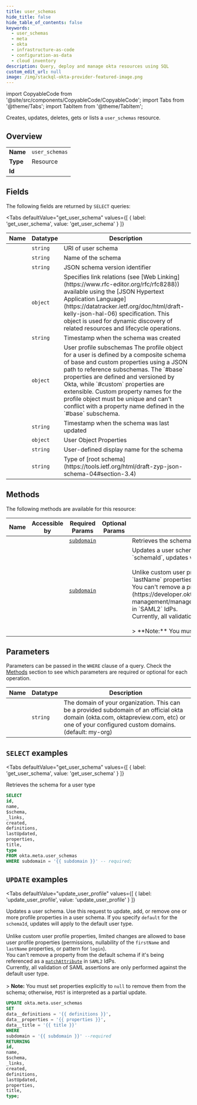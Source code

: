 ```yaml
--- 
title: user_schemas
hide_title: false
hide_table_of_contents: false
keywords:
  - user_schemas
  - meta
  - okta
  - infrastructure-as-code
  - configuration-as-data
  - cloud inventory
description: Query, deploy and manage okta resources using SQL
custom_edit_url: null
image: /img/stackql-okta-provider-featured-image.png
---
```


import CopyableCode from '@site/src/components/CopyableCode/CopyableCode';
import Tabs from '@theme/Tabs';
import TabItem from '@theme/TabItem';

Creates, updates, deletes, gets or lists a <code>user_schemas</code> resource.

## Overview
<table><tbody>
<tr><td><b>Name</b></td><td><code>user_schemas</code></td></tr>
<tr><td><b>Type</b></td><td>Resource</td></tr>
<tr><td><b>Id</b></td><td><CopyableCode code="okta.meta.user_schemas" /></td></tr>
</tbody></table>

## Fields

The following fields are returned by `SELECT` queries:

<Tabs
    defaultValue="get_user_schema"
    values={[
        { label: 'get_user_schema', value: 'get_user_schema' }
    ]}
>
<TabItem value="get_user_schema">

<table>
<thead>
    <tr>
    <th>Name</th>
    <th>Datatype</th>
    <th>Description</th>
    </tr>
</thead>
<tbody>
<tr>
    <td><CopyableCode code="id" /></td>
    <td><code>string</code></td>
    <td>URI of user schema</td>
</tr>
<tr>
    <td><CopyableCode code="name" /></td>
    <td><code>string</code></td>
    <td>Name of the schema</td>
</tr>
<tr>
    <td><CopyableCode code="$schema" /></td>
    <td><code>string</code></td>
    <td>JSON schema version identifier</td>
</tr>
<tr>
    <td><CopyableCode code="_links" /></td>
    <td><code>object</code></td>
    <td>Specifies link relations (see [Web Linking](https://www.rfc-editor.org/rfc/rfc8288)) available using the [JSON Hypertext Application Language](https://datatracker.ietf.org/doc/html/draft-kelly-json-hal-06) specification. This object is used for dynamic discovery of related resources and lifecycle operations.</td>
</tr>
<tr>
    <td><CopyableCode code="created" /></td>
    <td><code>string</code></td>
    <td>Timestamp when the schema was created</td>
</tr>
<tr>
    <td><CopyableCode code="definitions" /></td>
    <td><code>object</code></td>
    <td>User profile subschemas  The profile object for a user is defined by a composite schema of base and custom properties using a JSON path to reference subschemas. The `#base` properties are defined and versioned by Okta, while `#custom` properties are extensible. Custom property names for the profile object must be unique and can't conflict with a property name defined in the `#base` subschema.</td>
</tr>
<tr>
    <td><CopyableCode code="lastUpdated" /></td>
    <td><code>string</code></td>
    <td>Timestamp when the schema was last updated</td>
</tr>
<tr>
    <td><CopyableCode code="properties" /></td>
    <td><code>object</code></td>
    <td>User Object Properties</td>
</tr>
<tr>
    <td><CopyableCode code="title" /></td>
    <td><code>string</code></td>
    <td>User-defined display name for the schema</td>
</tr>
<tr>
    <td><CopyableCode code="type" /></td>
    <td><code>string</code></td>
    <td>Type of [root schema](https://tools.ietf.org/html/draft-zyp-json-schema-04#section-3.4)</td>
</tr>
</tbody>
</table>
</TabItem>
</Tabs>

## Methods

The following methods are available for this resource:

<table>
<thead>
    <tr>
    <th>Name</th>
    <th>Accessible by</th>
    <th>Required Params</th>
    <th>Optional Params</th>
    <th>Description</th>
    </tr>
</thead>
<tbody>
<tr>
    <td><a href="#get_user_schema"><CopyableCode code="get_user_schema" /></a></td>
    <td><CopyableCode code="select" /></td>
    <td><a href="#parameter-subdomain"><code>subdomain</code></a></td>
    <td></td>
    <td>Retrieves the schema for a user type</td>
</tr>
<tr>
    <td><a href="#update_user_profile"><CopyableCode code="update_user_profile" /></a></td>
    <td><CopyableCode code="update" /></td>
    <td><a href="#parameter-subdomain"><code>subdomain</code></a></td>
    <td></td>
    <td>Updates a user schema. Use this request to update, add, or remove one or more profile properties in a user schema. If you specify `default` for the `schemaId`, updates will apply to the default user type.<br /><br />Unlike custom user profile properties, limited changes are allowed to base user profile properties (permissions, nullability of the `firstName` and `lastName` properties, or pattern for `login`).<br />You can't remove a property from the default schema if it's being referenced as a [`matchAttribute`](https://developer.okta.com/docs/api/openapi/okta-management/management/tag/IdentityProvider/#tag/IdentityProvider/operation/createIdentityProvider!path=policy/subject/matchAttribute&t=request) in `SAML2` IdPs.<br />Currently, all validation of SAML assertions are only performed against the default user type.<br /><br />&gt; **Note:** You must set properties explicitly to `null` to remove them from the schema; otherwise, `POST` is interpreted as a partial update.</td>
</tr>
</tbody>
</table>

## Parameters

Parameters can be passed in the `WHERE` clause of a query. Check the [Methods](#methods) section to see which parameters are required or optional for each operation.

<table>
<thead>
    <tr>
    <th>Name</th>
    <th>Datatype</th>
    <th>Description</th>
    </tr>
</thead>
<tbody>
<tr id="parameter-subdomain">
    <td><CopyableCode code="subdomain" /></td>
    <td><code>string</code></td>
    <td>The domain of your organization. This can be a provided subdomain of an official okta domain (okta.com, oktapreview.com, etc) or one of your configured custom domains. (default: my-org)</td>
</tr>
</tbody>
</table>

## `SELECT` examples

<Tabs
    defaultValue="get_user_schema"
    values={[
        { label: 'get_user_schema', value: 'get_user_schema' }
    ]}
>
<TabItem value="get_user_schema">

Retrieves the schema for a user type

```sql
SELECT
id,
name,
$schema,
_links,
created,
definitions,
lastUpdated,
properties,
title,
type
FROM okta.meta.user_schemas
WHERE subdomain = '{{ subdomain }}' -- required;
```
</TabItem>
</Tabs>


## `UPDATE` examples

<Tabs
    defaultValue="update_user_profile"
    values={[
        { label: 'update_user_profile', value: 'update_user_profile' }
    ]}
>
<TabItem value="update_user_profile">

Updates a user schema. Use this request to update, add, or remove one or more profile properties in a user schema. If you specify `default` for the `schemaId`, updates will apply to the default user type.<br /><br />Unlike custom user profile properties, limited changes are allowed to base user profile properties (permissions, nullability of the `firstName` and `lastName` properties, or pattern for `login`).<br />You can't remove a property from the default schema if it's being referenced as a [`matchAttribute`](https://developer.okta.com/docs/api/openapi/okta-management/management/tag/IdentityProvider/#tag/IdentityProvider/operation/createIdentityProvider!path=policy/subject/matchAttribute&t=request) in `SAML2` IdPs.<br />Currently, all validation of SAML assertions are only performed against the default user type.<br /><br />&gt; **Note:** You must set properties explicitly to `null` to remove them from the schema; otherwise, `POST` is interpreted as a partial update.

```sql
UPDATE okta.meta.user_schemas
SET 
data__definitions = '{{ definitions }}',
data__properties = '{{ properties }}',
data__title = '{{ title }}'
WHERE 
subdomain = '{{ subdomain }}' --required
RETURNING
id,
name,
$schema,
_links,
created,
definitions,
lastUpdated,
properties,
title,
type;
```
</TabItem>
</Tabs>
